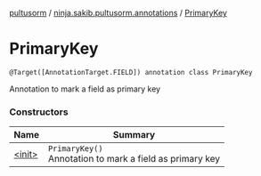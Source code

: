 [pultusorm](../../index.md) / [ninja.sakib.pultusorm.annotations](../index.md) / [PrimaryKey](.)

# PrimaryKey

`@Target([AnnotationTarget.FIELD]) annotation class PrimaryKey`

Annotation to mark a field as primary key

### Constructors

| Name | Summary |
|---|---|
| [&lt;init&gt;](-init-.md) | `PrimaryKey()`<br>Annotation to mark a field as primary key |
